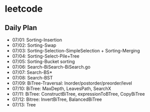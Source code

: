 # leetcode

## Daily Plan
* 07/01: Sorting-Insertion
* 07/02: Sorting-Swap
* 07/03: Sorting-Selection-SimpleSelection + Sorting-Merging
* 07/04: Sorting-Select-Pile+Tree
* 07/05: Sorting-Bucket sorting
* 07/06: Search-BiSearch-BiSearch.go
* 07/07: Search-BS*
* 07/08: Search-BST
* 07/09: BiTree-Traversal: Inorder/postorder/preorder/level
* 07/10: BiTree: MaxDepth, LeavesPath, SearchX
* 07/11: BiTree: ConstructBiTree, expressionToBTree, CopyBiTree
* 07/12: Bitree: InvertBiTree, BalancedBiTree
* 07/13: Tree
